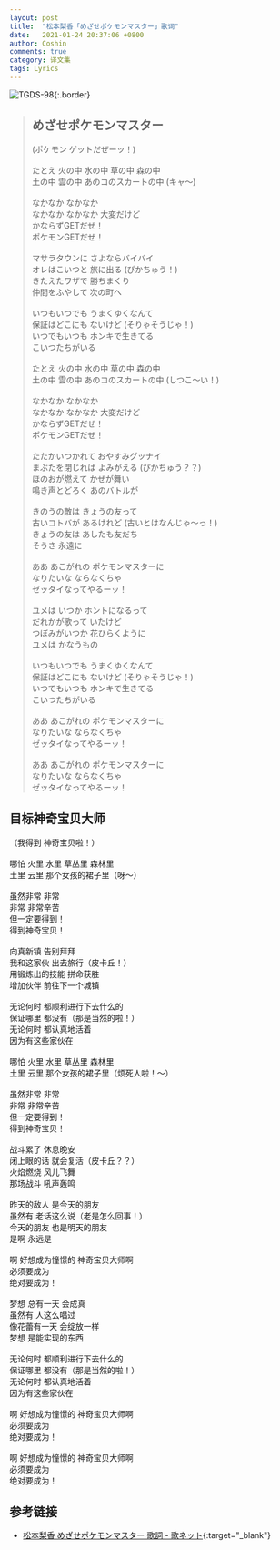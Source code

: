 ```yaml
---
layout: post
title:  "松本梨香「めざせポケモンマスター」歌词"
date:   2021-01-24 20:37:06 +0800
author: Coshin
comments: true
category: 译文集
tags: Lyrics
---
```

![TGDS-98](https://www.generasia.com/w/images/a/a5/Matsumoto_Rica_-_Mezame_Pocket_Master.jpg){:.border}

<blockquote class="original">
  <h2>めざせポケモンマスター</h2>
  <p>
    (ポケモン ゲットだぜーッ！)<br>
    <br>
    たとえ 火の中 水の中 草の中 森の中<br>
    土の中 雲の中 あのコのスカートの中 (キャ～)<br>
    <br>
    なかなか なかなか<br>
    なかなか なかなか 大変だけど<br>
    かならずGETだぜ！<br>
    ポケモンGETだぜ！<br>
    <br>
    マサラタウンに さよならバイバイ<br>
    オレはこいつと 旅に出る (ぴかちゅう！)<br>
    きたえたワザで 勝ちまくり<br>
    仲間をふやして 次の町へ<br>
    <br>
    いつもいつでも うまくゆくなんて<br>
    保証はどこにも ないけど (そりゃそうじゃ！)<br>
    いつでもいつも ホンキで生きてる<br>
    こいつたちがいる<br>
    <br>
    たとえ 火の中 水の中 草の中 森の中<br>
    土の中 雲の中 あのコのスカートの中 (しつこ～い！)<br>
    <br>
    なかなか なかなか<br>
    なかなか なかなか 大変だけど<br>
    かならずGETだぜ！<br>
    ポケモンGETだぜ！<br>
    <br>
    たたかいつかれて おやすみグッナイ<br>
    まぶたを閉じれば よみがえる (ぴかちゅう？？)<br>
    ほのおが燃えて かぜが舞い<br>
    鳴き声とどろく あのバトルが<br>
    <br>
    きのうの敵は きょうの友って<br>
    古いコトバが あるけれど (古いとはなんじゃ～っ！)<br>
    きょうの友は あしたも友だち<br>
    そうさ 永遠に<br>
    <br>
    ああ あこがれの ポケモンマスターに<br>
    なりたいな ならなくちゃ<br>
    ゼッタイなってやるーッ！<br>
    <br>
    ユメは いつか ホントになるって<br>
    だれかが歌って いたけど<br>
    つぼみがいつか 花ひらくように<br>
    ユメは かなうもの<br>
    <br>
    いつもいつでも うまくゆくなんて<br>
    保証はどこにも ないけど (そりゃそうじゃ！)<br>
    いつでもいつも ホンキで生きてる<br>
    こいつたちがいる<br>
    <br>
    ああ あこがれの ポケモンマスターに<br>
    なりたいな ならなくちゃ<br>
    ゼッタイなってやるーッ！<br>
    <br>
    ああ あこがれの ポケモンマスターに<br>
    なりたいな ならなくちゃ<br>
    ゼッタイなってやるーッ！
  </p>
</blockquote>

<div class="translation">
  <h2>目标神奇宝贝大师</h2>
  <p>
    （我得到 神奇宝贝啦！）<br>
    <br>
    哪怕 火里 水里 草丛里 森林里<br>
    土里 云里 那个女孩的裙子里（呀～）<br>
    <br>
    虽然非常 非常<br>
    非常 非常辛苦<br>
    但一定要得到！<br>
    得到神奇宝贝！<br>
    <br>
    向真新镇 告别拜拜<br>
    我和这家伙 出去旅行（皮卡丘！）<br>
    用锻炼出的技能 拼命获胜<br>
    增加伙伴 前往下一个城镇<br>
    <br>
    无论何时 都顺利进行下去什么的<br>
    保证哪里 都没有（那是当然的啦！）<br>
    无论何时 都认真地活着<br>
    因为有这些家伙在<br>
    <br>
    哪怕 火里 水里 草丛里 森林里<br>
    土里 云里 那个女孩的裙子里（烦死人啦！～）<br>
    <br>
    虽然非常 非常<br>
    非常 非常辛苦<br>
    但一定要得到！<br>
    得到神奇宝贝！<br>
    <br>
    战斗累了 休息晚安<br>
    闭上眼的话 就会复活（皮卡丘？？）<br>
    火焰燃烧 风儿飞舞<br>
    那场战斗 吼声轰鸣<br>
    <br>
    昨天的敌人 是今天的朋友<br>
    虽然有 老话这么说（老是怎么回事！）<br>
    今天的朋友 也是明天的朋友<br>
    是啊 永远是<br>
    <br>
    啊 好想成为憧憬的 神奇宝贝大师啊<br>
    必须要成为<br>
    绝对要成为！<br>
    <br>
    梦想 总有一天 会成真<br>
    虽然有 人这么唱过<br>
    像花蕾有一天 会绽放一样<br>
    梦想 是能实现的东西<br>
    <br>
    无论何时 都顺利进行下去什么的<br>
    保证哪里 都没有（那是当然的啦！）<br>
    无论何时 都认真地活着<br>
    因为有这些家伙在<br>
    <br>
    啊 好想成为憧憬的 神奇宝贝大师啊<br>
    必须要成为<br>
    绝对要成为！<br>
    <br>
    啊 好想成为憧憬的 神奇宝贝大师啊<br>
    必须要成为<br>
    绝对要成为！
  </p>
</div>

## 参考链接

* [松本梨香 めざせポケモンマスター 歌詞 - 歌ネット](https://www.uta-net.com/song/9951/){:target="_blank"}
